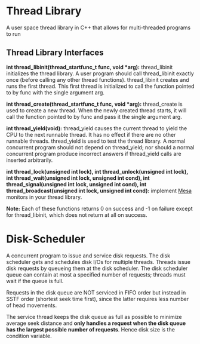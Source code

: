# Thread Library
A user space thread library in C++ that allows for multi-threaded programs to run

## Thread Library Interfaces ##

__int thread_libinit(thread_startfunc_t func, void *arg):__ thread_libinit initializes the thread library. A user program should call thread_libinit exactly once (before calling any other thread functions). thread_libinit creates and runs the first thread.  This first thread is initialized to call the function pointed to by func with the single argument arg.

__int thread_create(thread_startfunc_t func, void *arg):__ thread_create is used to create a new thread.  When the newly created thread starts, it will call the function pointed to by func and pass it the single argument arg.

__int thread_yield(void):__ thread_yield causes the current thread to yield the CPU to the next runnable thread.  It has no effect if there are no other runnable threads. thread_yield is used to test the thread library.  A normal concurrent program should not depend on thread_yield; nor should a normal concurrent program produce incorrect answers if thread_yield calls are inserted arbitrarily.

__int thread_lock(unsigned int lock), int thread_unlock(unsigned int lock), int thread_wait(unsigned int lock, unsigned int cond), int thread_signal(unsigned int lock, unsigned int cond), int thread_broadcast(unsigned int lock, unsigned int cond):__ implement [Mesa](https://en.wikipedia.org/wiki/Monitor_(synchronization)) monitors in your thread library.

__Note:__ Each of these functions returns 0 on success and -1 on failure except for thread_libinit, which does not return at all on success.

# Disk-Scheduler
A concurrent program to issue and service disk requests. The disk scheduler gets and schedules disk I/Os for multiple threads. Threads issue disk requests by queueing them at the disk scheduler. The disk scheduler queue can contain at most a specified number of requests; threads must wait if the queue is full.

Requests in the disk queue are NOT serviced in FIFO order but instead in SSTF order (shortest seek time first), since the latter requires less number of head movements.

The service thread keeps the disk queue as full as possible to minimize average seek distance and **only handles a request when the disk queue has the largest possible number of requests**. Hence disk size is the condition variable.
